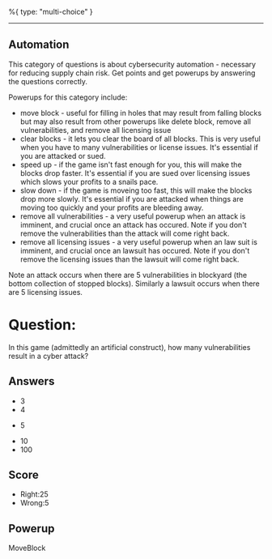 %{
 type: "multi-choice"
}

---
## Automation

This category of questions is
about cybersecurity automation - necessary for reducing supply chain risk.
Get points and get powerups
by answering the questions correctly.

Powerups for this category include:
- move block - useful for filling in holes that may result from falling blocks but may also result from other powerups like delete block, remove all vulnerabilities, and remove all licensing issue
- clear blocks - it lets you clear the board of all blocks. This is very useful when you have to
many vulnerabilities or license issues. It's essential if you are attacked or sued.
- speed up - if the game isn't fast enough for you, this will make the blocks drop faster. It's essential if you are sued over licensing issues which slows your profits to a snails pace.
- slow down - if the game is moveing too fast, this will make the blocks drop more slowly. It's essential if you are attacked when things are moving too quickly and your profits are bleeding away.
- remove all vulnerabilities - a very useful powerup when an attack is imminent, and crucial once an attack has occured. Note if you don't remove the vulnerabilities than the attack will come right back.
- remove all licensing issues  - a very useful powerup when an law suit is imminent, and crucial once an lawsuit has occured. Note if you don't remove the licensing issues than the lawsuit will come right back.

Note an attack occurs when there are 5 vulnerabilities in blockyard
(the bottom collection of stopped blocks).
Similarly a lawsuit occurs when there are 5 licensing issues.

# Question:
In this game (admittedly an artificial construct),
how many vulnerabilities result in a cyber attack?

## Answers
- 3
- 4
* 5
- 10
- 100

## Score
- Right:25
- Wrong:5

## Powerup
MoveBlock
